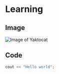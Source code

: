 # Learning
## Image
![Image of Yaktocat](https://octodex.github.com/images/yaktocat.png)
## Code
```c++
cout << "Hello world";
```
